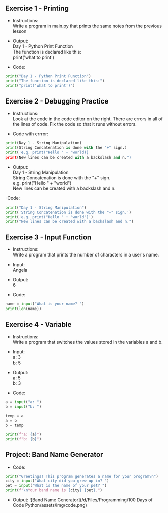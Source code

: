 ## Exercise 1 - Printing
- Instructions:<br>
Write a program in main.py that prints the same notes from the previous lesson

- Output:<br>
Day 1 - Python Print Function<br>
The function is declared like this:<br>
print('what to print')

- Code:
```python
print("Day 1 - Python Print Function")
print("The function is declared like this:")
print("print('what to print')")
```

## Exercise 2 - Debugging Practice
- Instructions:<br>
Look at the code in the code editor on the right. There are errors in all of the lines of code. Fix the code so that it runs without errors.

- Code with errror:
```py
print(Day 1 - String Manipulation)
print(String Concatenation is done with the "+" sign.)
print('e.g. print("Hello " + "world))
print(New lines can be created with a backslash and n.")
```

- Output:<br>
Day 1 - String Manipulation<br>
String Concatenation is done with the "+" sign.<br>
e.g. print("Hello " + "world")<br>
New lines can be created with a backslash and n.

-Code:
```py
print("Day 1 - String Manipulation")
print('String Concatenation is done with the "+" sign.')
print('e.g. print("Hello " + "world")')
print("New lines can be created with a backslash and n.")
```

## Exercise 3 - Input Function
- Instructions:<br>
Write a program that prints the number of characters in a user's name.

- Input:<br>
Angela

- Output:<br>
6

- Code:
```py
name = input("What is your name? ")
print(len(name))
```

## Exercise 4 - Variable
- Instructions:<br>
Write a program that switches the values stored in the variables a and b.

- Input:<br>
a: 3<br>
b: 5

- Output:<br>
a: 5<br>
b: 3

- Code:
```py
a = input("a: ")
b = input("b: ")

temp = a
a = b
b = temp

print(f"a: {a}")
print(f"b: {b}")
```

## Project: Band Name Generator
- Code:
```py
print("Greetings! This program generates a name for your program\n")
city = input("What city did you grew up in? ")
pet = input("What is the name of your pet? ")
print(f"\nYour band name is {city} {pet}.")
```

- Output:
![Band Name Generator](/d/Files/Programming/100 Days of Code Python/assets/img/code.png)